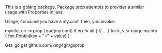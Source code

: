 This is a golang package.
Package prop attempts to provider a similar usage with Properties in java.


Usage, consume you have a my.conf. then, you invoke:


myinfo, err := prop.Load(my.conf)
if err != nil {
  // ...
}
for k, v := range myinfo {
	fmt.Println(key + "=" + value)
}


Get:
go get github.com/xing4git/goprop